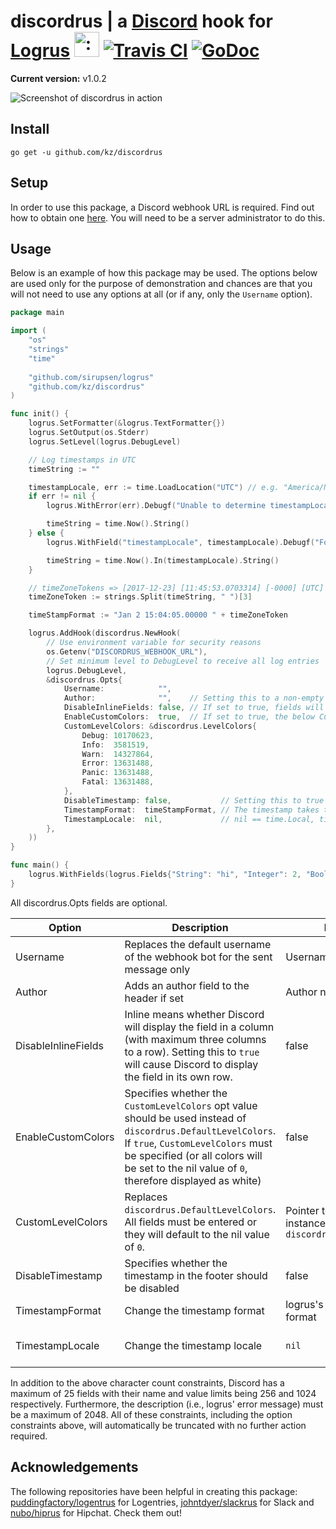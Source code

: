 # discordrus | a [Discord](https://discordapp.com/) hook for [Logrus](https://github.com/Sirupsen/logrus) <img src="http://i.imgur.com/hTeVwmJ.png" width="40" height="40" alt=":walrus:" class="emoji" title=":walrus:"/> [![Travis CI](https://api.travis-ci.org/kz/discordrus.svg?branch=master)](https://travis-ci.org/kz/discordrus) [![GoDoc](https://godoc.org/github.com/puddingfactory/logentrus?status.svg)](https://godoc.org/github.com/kz/discordrus)

**Current version:** v1.0.2

![Screenshot of discordrus in action](http://i.imgur.com/zvDNDjV.png)

## Install

`go get -u github.com/kz/discordrus`

## Setup

In order to use this package, a Discord webhook URL is required. Find out how to obtain one [here](https://support.discordapp.com/hc/en-us/articles/228383668-Intro-to-Webhooks). You will need to be a server administrator to do this.

## Usage

Below is an example of how this package may be used. The options below are used only for the purpose of demonstration and chances are that you will not need to use any options at all (or if any, only the `Username` option).


```go
package main

import (
	"os"
	"strings"
	"time"
	
	"github.com/sirupsen/logrus"
	"github.com/kz/discordrus"
)

func init() {
	logrus.SetFormatter(&logrus.TextFormatter{})
	logrus.SetOutput(os.Stderr)
	logrus.SetLevel(logrus.DebugLevel)

	// Log timestamps in UTC
	timeString := ""

	timestampLocale, err := time.LoadLocation("UTC") // e.g. "America/New_York"
	if err != nil {
		logrus.WithError(err).Debugf("Unable to determine timestampLocale, defaulting to local runtime")

		timeString = time.Now().String()
	} else {
		logrus.WithField("timestampLocale", timestampLocale).Debugf("Found custom logging locality")

		timeString = time.Now().In(timestampLocale).String()
	}

	// timeZoneTokens => [2017-12-23] [11:45:53.0703314] [-0000] [UTC]
	timeZoneToken := strings.Split(timeString, " ")[3]

	timeStampFormat := "Jan 2 15:04:05.00000 " + timeZoneToken

	logrus.AddHook(discordrus.NewHook(
		// Use environment variable for security reasons
		os.Getenv("DISCORDRUS_WEBHOOK_URL"),
		// Set minimum level to DebugLevel to receive all log entries
		logrus.DebugLevel,
		&discordrus.Opts{
			Username:            "",
			Author:              "",    // Setting this to a non-empty string adds the author text to the message header
			DisableInlineFields: false, // If set to true, fields will not appear in columns ("inline")
			EnableCustomColors:  true,  // If set to true, the below CustomLevelColors will apply
			CustomLevelColors: &discordrus.LevelColors{
				Debug: 10170623,
				Info:  3581519,
				Warn:  14327864,
				Error: 13631488,
				Panic: 13631488,
				Fatal: 13631488,
			},
			DisableTimestamp: false,           // Setting this to true will disable timestamps from appearing in the footer
			TimestampFormat:  timeStampFormat, // The timestamp takes this format; if it is unset, it will take logrus' default format
			TimestampLocale:  nil,             // nil == time.Local, time.UTC, time.LoadLocation("America/New_York"), etc
		},
	))
}

func main() {
	logrus.WithFields(logrus.Fields{"String": "hi", "Integer": 2, "Boolean": false}).Debug("Check this out! Awesome, right?")
}
```

All discordrus.Opts fields are optional.

Option | Description | Default | Valid options
--- | --- | --- | ---
Username | Replaces the default username of the webhook bot for the sent message only | Username unchanged | Any non-empty string (2-32 chars. inclusive)
Author | Adds an author field to the header if set | Author not set | Any non-empty string (1-256 chars inclusive)
DisableInlineFields | Inline means whether Discord will display the field in a column (with maximum three columns to a row). Setting this to `true` will cause Discord to display the field in its own row. | false | bool
EnableCustomColors | Specifies whether the `CustomLevelColors` opt value should be used instead of `discordrus.DefaultLevelColors`. If `true`, `CustomLevelColors` must be specified (or all colors will be set to the nil value of `0`, therefore displayed as white) | false | bool
CustomLevelColors | Replaces `discordrus.DefaultLevelColors`. All fields must be entered or they will default to the nil value of `0`. | Pointer to struct instance of `discordrus.LevelColors` 
DisableTimestamp | Specifies whether the timestamp in the footer should be disabled | false | bool
TimestampFormat | Change the timestamp format | logrus's default time format | `"Jan 2 15:04:05"`, or any format accepted by Golang
TimestampLocale | Change the timestamp locale | `nil` | nil == time.Local, time.UTC, time.LoadLocation("America/New_York"), etc

	
In addition to the above character count constraints, Discord has a maximum of 25 fields with their name and value limits being 256 and 1024 respectively. Furthermore, the description (i.e., logrus' error message) must be a maximum of 2048. All of these constraints, including the option constraints above, will automatically be truncated with no further action required.
 
## Acknowledgements
The following repositories have been helpful in creating this package: [puddingfactory/logentrus](https://github.com/puddingfactory/logentrus) for Logentries, [johntdyer/slackrus](https://github.com/johntdyer/slackrus) for Slack and [nubo/hiprus](https://github.com/nubo/hiprus) for Hipchat. Check them out!
